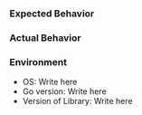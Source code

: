 ### Expected Behavior


### Actual Behavior


### Environment
- OS: Write here
- Go version: Write here
- Version of Library: Write here